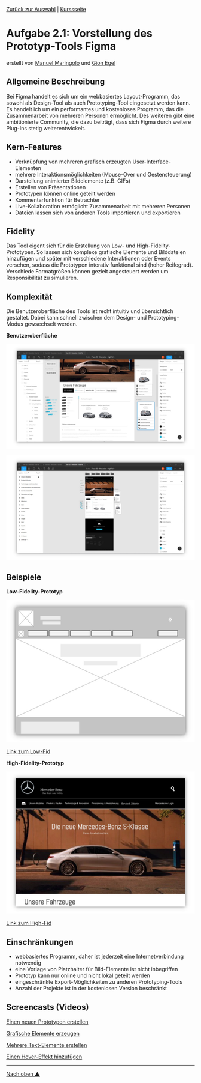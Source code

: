 [Zurück zur Auswahl](https://gionegel.github.io/IFD-WiSe20-21/) | [Kurssseite](https://webuser.hs-furtwangen.de/~rag/lehre/WiSe20-21/IFD/Kursinhalt/Team/)

# Aufgabe 2.1: Vorstellung des Prototyp-Tools Figma

erstellt von [Manuel Maringolo](https://github.com/mnlmrngl) und [Gion Egel](https://github.com/gionegel)

## Allgemeine Beschreibung

Bei Figma handelt es sich um ein webbasiertes Layout-Programm, das sowohl als Design-Tool als auch Prototyping-Tool eingesetzt werden kann. Es handelt ich um ein performantes und kostenloses Programm, das die Zusammenarbeit von mehreren Personen ermöglicht. Des weiteren gibt eine ambitionierte Community, die dazu beiträgt, dass sich Figma durch weitere Plug-Ins stetig weiterentwickelt.  

## Kern-Features

* Verknüpfung von mehreren grafisch erzeugten User-Interface-Elementen
* mehrere Interaktionsmöglichkeiten (Mouse-Over und Gestensteuerung)
* Darstellung animierter Bildelemente (z.B. GIFs)
* Erstellen von Präsentationen
* Prototypen können online geteilt werden
* Kommentarfunktion für Betrachter
* Live-Kollaboration ermöglicht Zusammenarbeit mit mehreren Personen
* Dateien lassen sich von anderen Tools importieren und exportieren

## Fidelity

Das Tool eigent sich für die Erstellung von Low- und High-Fidelity-Prototypen. So lassen sich komplexe grafische Elemente und Bilddateien hinzufügen und später mit verschiedene Interaktionen oder Events versehen, sodass die Prototypen interativ funktional sind (hoher Reifegrad). Verschiede Formatgrößen können gezielt angesteuert werden um Responsibilität zu simulieren.

## Komplexität

Die Benutzeroberfläche des Tools ist recht intuitiv und übersichtlich gestaltet. Dabei kann schnell zwischen dem Design- und Prototyping-Modus gewsechselt werden.

**Benutzeroberfläche**

![UIMod1](task-2-1-img-1.jpg)

![UIMod2](task-2-1-img-2.jpg)

## Beispiele

**Low-Fidelity-Prototyp**

![LowFid](task-2-1-img-3.jpg)

[Link zum Low-Fid](https://www.figma.com/proto/VRBapo5v9hrupV3JxeBxv4/Task-02-Mercedes-low-fid?node-id=1%3A2&scaling=min-zoom)

**High-Fidelity-Prototyp**

![HighFid](task-2-1-img-4.jpg)

[Link zum High-Fid](https://www.figma.com/proto/5qamzk3hJ6mo0P3umbrSkp/Task-02-Mercedes-high-fid?node-id=1%3A2&scaling=min-zoom)


## Einschränkungen

* webbasiertes Programm, daher ist jederzeit eine Internetverbindung notwendig
* eine Vorlage von Platzhalter für Bild-Elemente ist nicht inbegriffen
* Prototyp kann nur online und nicht lokal geteilt werden
* eingeschränkte Export-Möglichkeiten zu anderen Prototyping-Tools
* Anzahl der Projekte ist in der kostenlosen Version beschränkt

## Screencasts (Videos)

[Einen neuen Prototypen erstellen](https://drive.google.com/file/d/10N1krIEyrr6h3huP6o_ypaU2e7Z4I-RP/view)

[Grafische Elemente erzeugen](https://drive.google.com/file/d/1lAbWV2mH-X8pJnKQJuOdnv3lNj6XxCTC/view)

[Mehrere Text-Elemente erstellen](https://drive.google.com/file/d/1-uQraGHP7pCHlYXduYxOcSEgZSvM9h_n/view)

[Einen Hover-Effekt hinzufügen](https://drive.google.com/file/d/1PHO-EWq5Ug2EWyPY6bZ9Y1inqLYPIRNr/view)


---
[Nach oben &#x25B2;](#top)
